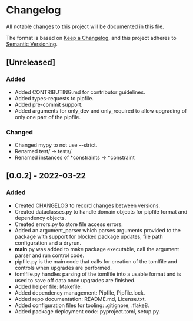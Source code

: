 # Changelog
All notable changes to this project will be documented in this file.

The format is based on [Keep a Changelog](https://keepachangelog.com/en/1.0.0/),
and this project adheres to [Semantic Versioning](https://semver.org/spec/v2.0.0.html).

## [Unreleased]
### Added
- Added CONTRIBUTING.md for contributor guidelines.
- Added types-requests to pipfile.
- Added pre-commit support.
- Added arguments for only_dev and only_required to allow upgrading of only one part of the pipfile.

### Changed
- Changed mypy to not use --strict.
- Renamed test/ -> tests/.
- Renamed instances of *constraints -> *constraint

## [0.0.2] - 2022-03-22
### Added
- Created CHANGELOG to record changes between versions.
- Created dataclasses.py to handle domain objects for pipfile format and dependency objects.
- Created errors.py to store file access errors.
- Added an argument_parser which parses arguments provided to the package with support for blocked package updates,
  file path configuration and a dryrun.
- __main__.py was added to make package executable, call the argument parser and run control code.
- pipfile.py is the main code that calls for creation of the tomlfile and controls when upgrades are performed.
- tomlfile.py handles parsing of the tomlfile into a usable format and is used to save off data once upgrades
  are finished.
- Added helper file: Makefile.
- Added dependency management: Pipfile, Pipfile.lock.
- Added repo documentation: README.md, License.txt.
- Added configuration files for tooling: .gitignore, .flake8.
- Added package deployment code: pyproject.toml, setup.py.
